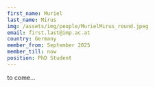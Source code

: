 ```yaml
---
first_name: Muriel
last_name: Mirus
img: /assets/img/people/MurielMirus_round.jpeg
email: first.last@imp.ac.at
country: Germany
member_from: September 2025
member_till: now
position: PhD Student
---
```

to come...

